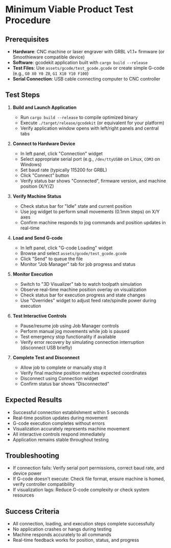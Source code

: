 # Minimum Viable Product Test Procedure

## Prerequisites
- **Hardware**: CNC machine or laser engraver with GRBL v1.1+ firmware (or Smoothieware compatible device)
- **Software**: gcodekit application built with `cargo build --release`
- **Test Files**: Use `assets/gcode/test_gcode.gcode` or create simple G-code (e.g., `G0 X0 Y0 Z0`, `G1 X10 Y10 F100`)
- **Serial Connection**: USB cable connecting computer to CNC controller

## Test Steps

1. **Build and Launch Application**
   - Run `cargo build --release` to compile optimized binary
   - Execute `./target/release/gcodekit` (or equivalent for your platform)
   - Verify application window opens with left/right panels and central tabs

2. **Connect to Hardware Device**
   - In left panel, click "Connection" widget
   - Select appropriate serial port (e.g., `/dev/ttyUSB0` on Linux, `COM3` on Windows)
   - Set baud rate (typically 115200 for GRBL)
   - Click "Connect" button
   - Verify status bar shows "Connected", firmware version, and machine position (X/Y/Z)

3. **Verify Machine Status**
   - Check status bar for "Idle" state and current position
   - Use jog widget to perform small movements (0.1mm steps) on X/Y axes
   - Confirm machine responds to jog commands and position updates in real-time

4. **Load and Send G-code**
   - In left panel, click "G-code Loading" widget
   - Browse and select `assets/gcode/test_gcode.gcode`
   - Click "Send" to queue the file
   - Monitor "Job Manager" tab for job progress and status

5. **Monitor Execution**
   - Switch to "3D Visualizer" tab to watch toolpath simulation
   - Observe real-time machine position overlay on visualization
   - Check status bar for execution progress and state changes
   - Use "Overrides" widget to adjust feed rate/spindle power during execution

6. **Test Interactive Controls**
   - Pause/resume job using Job Manager controls
   - Perform manual jog movements while job is paused
   - Test emergency stop functionality if available
   - Verify error recovery by simulating connection interruption (disconnect USB briefly)

7. **Complete Test and Disconnect**
   - Allow job to complete or manually stop it
   - Verify final machine position matches expected coordinates
   - Disconnect using Connection widget
   - Confirm status bar shows "Disconnected"

## Expected Results
- Successful connection establishment within 5 seconds
- Real-time position updates during movement
- G-code execution completes without errors
- Visualization accurately represents machine movement
- All interactive controls respond immediately
- Application remains stable throughout testing

## Troubleshooting
- If connection fails: Verify serial port permissions, correct baud rate, and device power
- If G-code doesn't execute: Check file format, ensure machine is homed, verify controller compatibility
- If visualization lags: Reduce G-code complexity or check system resources

## Success Criteria
- All connection, loading, and execution steps complete successfully
- No application crashes or hangs during testing
- Machine responds accurately to all commands
- Real-time feedback works for position, status, and progress